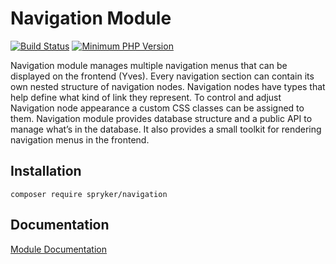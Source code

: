 # Navigation Module
[![Build Status](https://travis-ci.org/spryker/navigation.svg)](https://travis-ci.org/spryker/navigation)
[![Minimum PHP Version](https://img.shields.io/badge/php-%3E%3D%207.3-8892BF.svg)](https://php.net/)

Navigation module manages multiple navigation menus that can be displayed on the frontend (Yves). Every navigation section can contain its own nested structure of navigation nodes. Navigation nodes have types that help define what kind of link they represent. To control and adjust Navigation node appearance a custom CSS classes can be assigned to them. Navigation module provides database structure and a public API to manage what’s in the database. It also provides a small toolkit for rendering navigation menus in the frontend.

## Installation

```
composer require spryker/navigation
```

## Documentation

[Module Documentation](https://academy.spryker.com/developing_with_spryker/module_guide/yves_components/navigation/navigation.html)
